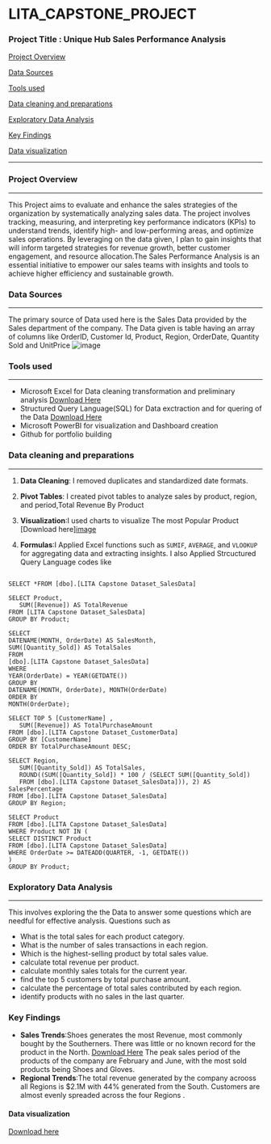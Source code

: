 # LITA_CAPSTONE_PROJECT

###  Project Title : Unique Hub Sales Performance Analysis

[Project Overview](#Project-Overview)

[Data Sources](#Data-Sources)

[Tools used](#Tools-used)

[Data cleaning and preparations](#Data-cleaning-and-preparations)

[Exploratory Data Analysis](#Exploratory-Data-Analysis)

[Key Findings](#Key_Findings)

[Data visualization](#Data_visualization)

---
###  Project Overview
---
This  Project aims to evaluate and enhance the sales strategies of the organization by systematically analyzing sales data. The project involves tracking, measuring, and interpreting key performance indicators (KPIs) to understand trends, identify high- and low-performing areas, and optimize sales operations. By leveraging on the data given, I plan to gain insights that will inform targeted strategies for revenue growth, better customer engagement, and resource allocation.The Sales Performance Analysis  is an essential initiative to empower our sales teams with insights and tools to achieve higher efficiency and sustainable growth.

### Data Sources
---
The primary source of Data used here is the Sales Data provided by the Sales department of the company. The Data given is table having an array of columns like
  OrderID,	Customer Id,	Product,	Region,	OrderDate,	Quantity Sold and	UnitPrice
![image](https://github.com/user-attachments/assets/0e561905-46cf-4250-9549-19f82b821dbe)


###  Tools used
---
- Microsoft Excel for Data cleaning transformation and preliminary analysis [Download Here](https://1drv.ms/x/c/a7c3aecf7c2c74b7/EeAOvisv5DNEjzCCV82C-FQB6oBdZX01oafZ_V36Su7STw?e=9QNaj7)
- Structured Query Language(SQL) for Data exctraction and for quering of the Data [Download Here](https://1drv.ms/u/c/a7c3aecf7c2c74b7/EedFi05BUQhDs4J6Cscuoe4BADTNFx-y2v9Ijh__yjiTCw?e=r62WZn)
- Microsoft PowerBI for visualization and Dashboard creation
- Github for portfolio building

###  Data cleaning and preparations
---

  1. **Data Cleaning**: I removed duplicates and standardized date formats.
  2. **Pivot Tables**: I created pivot tables to analyze sales by product, region, and period,Total Revenue By Product	
  3. **Visualization**:I used charts to visualize The most Popular Product [Download here][image](https://github.com/user-attachments/assets/efb52924-b204-4f35-a6f7-bde18e753003)
  4. **Formulas**:I Applied Excel functions such as `SUMIF`, `AVERAGE`, and `VLOOKUP` for aggregating data and extracting insights.
     I also Applied Strcuctured Query Language codes like

      ```SQL
    SELECT *FROM [dbo].[LITA Capstone Dataset_SalesData]

    SELECT Product, 
       SUM([Revenue]) AS TotalRevenue
    FROM [LITA Capstone Dataset_SalesData]
    GROUP BY Product;

    SELECT 
    DATENAME(MONTH, OrderDate) AS SalesMonth, 
    SUM([Quantity_Sold]) AS TotalSales
    FROM 
    [dbo].[LITA Capstone Dataset_SalesData]
    WHERE 
    YEAR(OrderDate) = YEAR(GETDATE()) 
    GROUP BY 
    DATENAME(MONTH, OrderDate), MONTH(OrderDate)
    ORDER BY 
    MONTH(OrderDate);  

    SELECT TOP 5 [CustomerName] , 
       SUM([Revenue]) AS TotalPurchaseAmount
    FROM [dbo].[LITA Capstone Dataset_CustomerData]
    GROUP BY [CustomerName]
    ORDER BY TotalPurchaseAmount DESC;

    SELECT Region, 
       SUM([Quantity_Sold]) AS TotalSales, 
       ROUND((SUM([Quantity_Sold]) * 100 / (SELECT SUM([Quantity_Sold])
	   FROM [dbo].[LITA Capstone Dataset_SalesData])), 2) AS SalesPercentage
    FROM [dbo].[LITA Capstone Dataset_SalesData]
    GROUP BY Region;

    SELECT Product
    FROM [dbo].[LITA Capstone Dataset_SalesData]
    WHERE Product NOT IN (
    SELECT DISTINCT Product
    FROM [dbo].[LITA Capstone Dataset_SalesData]
    WHERE OrderDate >= DATEADD(QUARTER, -1, GETDATE()) 
    )
    GROUP BY Product;


###  Exploratory Data Analysis
---
This involves exploring the the Data to answer some questions which are needful for effective analysis. Questions such as
 - What is the total sales for each product category.
 - What is the number of sales transactions in each region.
 - Which is the highest-selling product by total sales value.
 - calculate total revenue per product.
 - calculate monthly sales totals for the current year.
 - find the top 5 customers by total purchase amount.
 - calculate the percentage of total sales contributed by each region.
 - identify products with no sales in the last quarter.

###  Key Findings
- **Sales Trends**:Shoes generates the most Revenue, most commonly bought by the Southerners.
   There was little or no known record for the product in the North.
 [Download Here](https://github.com/user-attachments/assets/e70c0597-705c-4865-92be-a52eabbead09">)
  The peak sales period of the products of the company are February and June, with the most sold products being Shoes and Gloves. 
- **Regional Trends**:The  total revenue generated by the company acrooss all Regions is $2.1M with 44% generated from the South.
 Customers are almost evenly spreaded across the four Regions .

####  Data visualization
 [Download here](https://1drv.ms/i/c/a7c3aecf7c2c74b7/EUYY5tua1hJCgHS3ABqtMgMBWM7RwcXDU2QlpnJFFya0vw?e=GEI9Rh)

